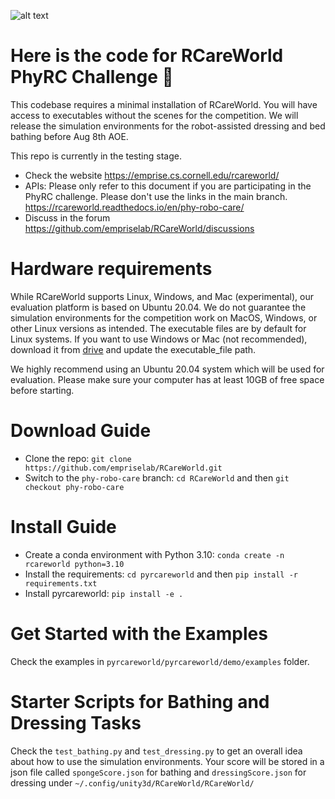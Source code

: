 ![alt text](rcareworld.png)
# Here is the code for RCareWorld PhyRC Challenge 🦾
This codebase requires a minimal installation of RCareWorld. You will have access to executables without the scenes for the competition. We will release the simulation environments for the robot-assisted dressing and bed bathing before Aug 8th AOE.

This repo is currently in the testing stage.
- Check the website https://emprise.cs.cornell.edu/rcareworld/
- APIs: Please only refer to this document if you are participating in the PhyRC challenge. Please don't use the links in the main branch. https://rcareworld.readthedocs.io/en/phy-robo-care/
- Discuss in the forum https://github.com/empriselab/RCareWorld/discussions


# Hardware requirements
While RCareWorld supports Linux, Windows, and Mac (experimental), our evaluation platform is based on Ubuntu 20.04. We do not guarantee the simulation environments for the competition work on MacOS, Windows, or other Linux versions as intended. The executable files are by default for Linux systems. If you want to use Windows or Mac (not recommended), download it from [drive](https://drive.google.com/drive/folders/1TW-C6k1z5xCdgE7q1ht3Flb2FaeCrQ51?usp=sharing) and update the executable_file path.

We highly recommend using an Ubuntu 20.04 system which will be used for evaluation. Please make sure your computer has at least 10GB of free space before starting.

# Download Guide
- Clone the repo: `git clone https://github.com/empriselab/RCareWorld.git`
- Switch to the `phy-robo-care` branch: `cd RCareWorld` and then `git checkout phy-robo-care `

# Install Guide
- Create a conda environment with Python 3.10: `conda create -n rcareworld python=3.10`
- Install the requirements: `cd pyrcareworld` and then `pip install -r requirements.txt`
- Install pyrcareworld: `pip install -e .`

# Get Started with the Examples
Check the examples in `pyrcareworld/pyrcareworld/demo/examples` folder. 

# Starter Scripts for Bathing and Dressing Tasks
Check the `test_bathing.py` and `test_dressing.py` to get an overall idea about how to use the simulation environments. Your score will be 
stored in a json file called `spongeScore.json` for bathing and `dressingScore.json` for dressing under `~/.config/unity3d/RCareWorld/RCareWorld/`
